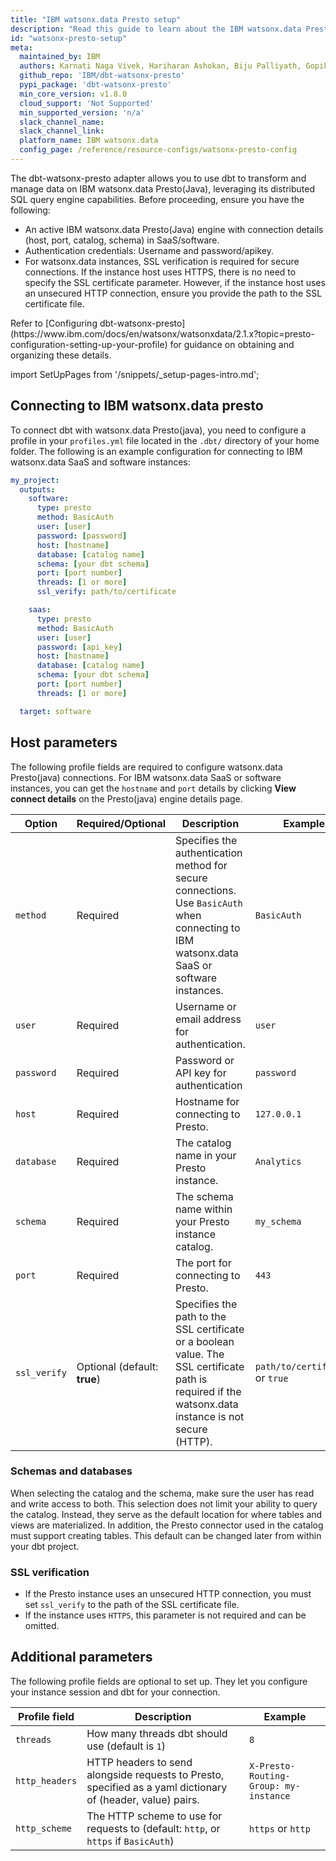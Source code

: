 ```yaml
---
title: "IBM watsonx.data Presto setup"
description: "Read this guide to learn about the IBM watsonx.data Presto setup in dbt."
id: "watsonx-presto-setup"
meta:
  maintained_by: IBM
  authors: Karnati Naga Vivek, Hariharan Ashokan, Biju Palliyath, Gopikrishnan Varadarajulu, Rohan Pednekar
  github_repo: 'IBM/dbt-watsonx-presto'
  pypi_package: 'dbt-watsonx-presto'
  min_core_version: v1.8.0
  cloud_support: 'Not Supported'
  min_supported_version: 'n/a'
  slack_channel_name: 
  slack_channel_link: 
  platform_name: IBM watsonx.data
  config_page: /reference/resource-configs/watsonx-presto-config
---
```


The dbt-watsonx-presto adapter allows you to use dbt to transform and manage data on IBM watsonx.data Presto(Java), leveraging its distributed SQL query engine capabilities. Before proceeding, ensure you have the following:
<ul>
  <li>An active IBM watsonx.data Presto(Java) engine with connection details (host, port, catalog, schema) in SaaS/software.</li>
  <li>Authentication credentials: Username and password/apikey.</li>
  <li>For watsonx.data instances, SSL verification is required for secure connections. If the instance host uses HTTPS, there is no need to specify the SSL certificate parameter. However, if the instance host uses an unsecured HTTP connection, ensure you provide the path to the SSL certificate file.</li>
</ul>
Refer to [Configuring dbt-watsonx-presto](https://www.ibm.com/docs/en/watsonx/watsonxdata/2.1.x?topic=presto-configuration-setting-up-your-profile) for guidance on obtaining and organizing these details.


<Snippet path="warehouse-setups-cloud-callout" />

import SetUpPages from '/snippets/_setup-pages-intro.md';

<SetUpPages meta={frontMatter.meta}/>


## Connecting to IBM watsonx.data presto

To connect dbt with watsonx.data Presto(java), you need to configure a profile in your `profiles.yml` file located in the `.dbt/` directory of your home folder. The following is an example configuration for connecting to IBM watsonx.data SaaS and software instances:

<File name='~/.dbt/profiles.yml'>

```yaml
my_project:
  outputs:
    software:
      type: presto
      method: BasicAuth
      user: [user]
      password: [password]
      host: [hostname]
      database: [catalog name]
      schema: [your dbt schema]
      port: [port number]
      threads: [1 or more]
      ssl_verify: path/to/certificate

    saas:
      type: presto
      method: BasicAuth
      user: [user]
      password: [api_key]
      host: [hostname]
      database: [catalog name]
      schema: [your dbt schema]
      port: [port number]
      threads: [1 or more]

  target: software

```

</File>

## Host parameters

The following profile fields are required to configure watsonx.data Presto(java) connections. For IBM watsonx.data SaaS or software instances, you can get the `hostname` and `port` details by clicking **View connect details** on the Presto(java) engine details page.

| Option    | Required/Optional | Description | Example  |
| --------- | ------- | ------- | ----------- |
| `method`  | Required | Specifies the authentication method for secure connections. Use `BasicAuth` when connecting to IBM watsonx.data SaaS or software instances. | `BasicAuth` |
|   `user`  | Required | Username or email address for authentication. | `user` |
| `password`| Required | Password or API key for authentication | `password` |
|   `host`  | Required | Hostname for connecting to Presto. | `127.0.0.1` |
| `database`| Required | The catalog name in your Presto instance. | `Analytics` |
|  `schema` | Required | The schema name within your Presto instance catalog. | `my_schema`  |
|   `port`  | Required | The port for connecting to Presto.  | `443`  |
| `ssl_verify` | Optional (default: **true**) | Specifies the path to the SSL certificate or a boolean value. The SSL certificate path is required if the watsonx.data instance is not secure (HTTP).| `path/to/certificate` or `true` |


### Schemas and databases
When selecting the catalog and the schema, make sure the user has read and write access to both. This selection does not limit your ability to query the catalog. Instead, they serve as the default location for where tables and views are materialized. In addition, the Presto connector used in the catalog must support creating tables. This default can be changed later from within your dbt project.

### SSL verification
- If the Presto instance uses an unsecured HTTP connection, you must set `ssl_verify` to the path of the SSL certificate file.
- If the instance uses `HTTPS`, this parameter is not required and can be omitted.

## Additional parameters

The following profile fields are optional to set up. They let you configure your instance session and dbt for your connection. 


| Profile field                 |  Description                                                                                                | Example                              |
| ----------------------------- | ----------------------------------------------------------------------------------------------------------- | ------------------------------------ |
| `threads`                     | How many threads dbt should use (default is `1`)                                                            | `8`                                  |
| `http_headers`                | HTTP headers to send alongside requests to Presto, specified as a yaml dictionary of (header, value) pairs. | `X-Presto-Routing-Group: my-instance` |
| `http_scheme`                 | The HTTP scheme to use for requests to    (default: `http`, or `https` if `BasicAuth`)                | `https` or `http`                    |
